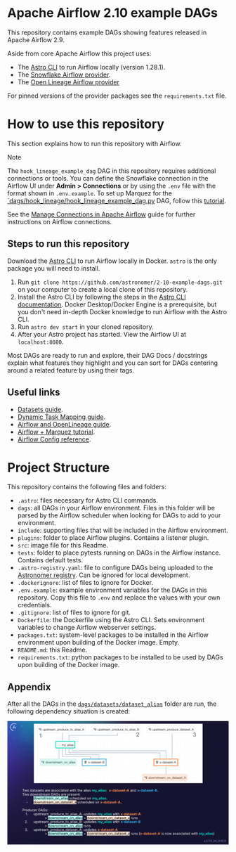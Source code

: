 # Apache Airflow 2.10 example DAGs

This repository contains example DAGs showing features released in Apache Airflow 2.9. 

Aside from core Apache Airflow this project uses:
- The [Astro CLI](https://docs.astronomer.io/astro/cli/install-cli) to run Airflow locally (version 1.28.1).
- The [Snowflake Airflow provider](https://registry.astronomer.io/providers/apache-airflow-providers-snowflake/versions/latest).
- The [Open Lineage Airflow provider](https://airflow.apache.org/docs/apache-airflow-providers-openlineage/stable/index.html)

For pinned versions of the provider packages see the `requirements.txt` file.

# How to use this repository

This section explains how to run this repository with Airflow. 

> [!NOTE]  
> The `hook_lineage_example_dag` DAG in this repository requires additional connections or tools. 
> You can define the Snowflake connection in the Airflow UI under **Admin > Connections** or by using the `.env` file with the format shown in `.env.example`.
> To set up Marquez for the [`dags/hook_lineage/hook_lineage_example_dag.py](dags/hook_lineage/hook_lineage_example_dag.py) DAG, follow this [tutorial](https://www.astronomer.io/docs/learn/marquez).

See the [Manage Connections in Apache Airflow](https://docs.astronomer.io/learn/connections) guide for further instructions on Airflow connections. 

## Steps to run this repository

Download the [Astro CLI](https://docs.astronomer.io/astro/cli/install-cli) to run Airflow locally in Docker. `astro` is the only package you will need to install.

1. Run `git clone https://github.com/astronomer/2-10-example-dags.git` on your computer to create a local clone of this repository.
2. Install the Astro CLI by following the steps in the [Astro CLI documentation](https://docs.astronomer.io/astro/cli/install-cli). Docker Desktop/Docker Engine is a prerequisite, but you don't need in-depth Docker knowledge to run Airflow with the Astro CLI.
3. Run `astro dev start` in your cloned repository.
4. After your Astro project has started. View the Airflow UI at `localhost:8080`.

Most DAGs are ready to run and explore, their DAG Docs / docstrings explain what features they highlight and you can sort for DAGs centering around a related feature by using their tags.

## Useful links

- [Datasets guide](https://docs.astronomer.io/learn/airflow-datasets).
- [Dynamic Task Mapping guide](https://docs.astronomer.io/learn/dynamic-tasks).
- [Airflow and OpenLineage guide](https://www.astronomer.io/docs/learn/airflow-openlineage/).
- [Airflow + Marquez tutorial](https://www.astronomer.io/docs/learn/marquez).
- [Airflow Config reference](https://airflow.apache.org/docs/apache-airflow/stable/configurations-ref.html).

# Project Structure

This repository contains the following files and folders:

- `.astro`: files necessary for Astro CLI commands.
-  `dags`: all DAGs in your Airflow environment. Files in this folder will be parsed by the Airflow scheduler when looking for DAGs to add to your environment.
- `include`: supporting files that will be included in the Airflow environment.
- `plugins`: folder to place Airflow plugins. Contains a listener plugin.
- `src`: image file for this Readme.
- `tests`: folder to place pytests running on DAGs in the Airflow instance. Contains default tests.
- `.astro-registry.yaml`: file to configure DAGs being uploaded to the [Astronomer registry](https://registry.astronomer.io/). Can be ignored for local development.
- `.dockerignore`: list of files to ignore for Docker.
- `.env.example`: example environment variables for the DAGs in this repository. Copy this file to `.env` and replace the values with your own credentials.
- `.gitignore`: list of files to ignore for git.
- `Dockerfile`: the Dockerfile using the Astro CLI. Sets environment variables to change Airflow webserver settings.
- `packages.txt`: system-level packages to be installed in the Airflow environment upon building of the Docker image. Empty.
- `README.md`: this Readme.
- `requirements.txt`: python packages to be installed to be used by DAGs upon building of the Docker image.

## Appendix

After all the DAGs in the [`dags/datasets/dataset_alias`](dags/datasets/dataset_alias) folder are run, the following dependency situation is created:

![Screenshot of a slide showing the Datasets view for the DAGs in this folder: 1. upstream_produce_to_alias_A updates my_alias with x-dataset-A -> downstream_on_alias + downstream_on_dataset_a runs. 2. upstream_produce_to_alias_B updates my_alias with x-dataset-B -> downstream_on_alias runs. 3. upstream_produce_dataset_A updates x-dataset-A  -> downstream_on_alias + downstream_on_dataset_a runs (x-dataset-A is now associated with my_alias).](src/datasetalias_overview.png)